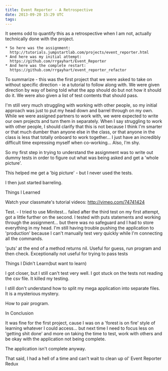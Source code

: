 ```yaml
---
title: Event Reporter - A Retrospective
date: 2013-09-20 15:29 UTC
tags:
---
```


It seems odd to quantify this as a retrospective when I am not, actually 
technically done with the project.  

    * So here was the assignment: 
      http://tutorials.jumpstartlab.com/projects/event_reporter.html
    * And here was my initial attempt:
      https://github.com/rrgayhart/Event_Reporter 
    * And here was the complete restart: 
      https://github.com/rrgayhart/event_reporter_refactor

To summarize - this was the first project that we were asked to take on 
without specific direction - ie a tutorial to follow along with. We were 
given direction by way of being told what the app should do but not how  it 
should do it. We were also given a list of test contents that should pass.

I'm still very much struggling with working with other people, so my 
initial approach was just to put my head down and barrel through on my own. 
While we were assigned partners to work with, we were expected to write our 
own projects and turn them in separately. When I say struggling to work 
with other people, I should clarify that this is not because I think I'm 
smarter or that much dumber than anyone else in the class, or that anyone 
in the class is less that totally onboard to work together... I just have 
an incredibly difficult time expressing myself when co-working... Also, I'm 
shy. 

So my first step in trying to understand the assignment was to write out 
dummy tests in order to figure out what was being asked and get a 'whole 
picture'. 

This helped me get a 'big picture' - but I never used the tests. 

I then just started barreling. 


Things I Learned

Watch your classmate's tutorial videos: http://vimeo.com/74741424

Test. - I tried to use Minitest... failed after the third test on my first 
attempt, got a little further on the second. I tested with puts statements 
and working through the assignment... but there was no safeguard and I had 
to store everything in my head. I'm still having trouble pushing the 
application to 'production' because I can't manually test very quickly 
while I'm connecting all the commands. 

'puts' at the end of a method returns nil. Useful for guess, run program 
and then check. Exceptionally not useful for trying to pass tests


Things I Didn't Learn(but want to learn)

I got closer, but I still can't test very well. I got stuck on the tests 
not reading the csv file. It killed my testing. 

I still don't understand how to split my mega application into separate 
files. It is a mysterious mystery.

How to pair program.  


In Conclusion

It was fine for the first project, cause I was on a 'forest is on fire' 
style of learning whatever I could access... but next time I need to focus 
less on 'getting shit done' and more on taking the time to test, work with 
others and be okay with the application not being complete. 

The application isn't complete anyway.  

That said, I had a hell of a time and can't wait to clean up ol' Event 
Reporter Redux
